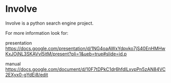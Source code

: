 Involve
=======

Involve is a python search engine project.

For more information look for:

presentation
https://docs.google.com/presentation/d/1NG4oaAWxYdpvko7jS40EnHMHwKxJOjNL3SKAVvl5itM/present?pli=1&ueb=true#slide=id.p

manual
https://docs.google.com/document/d/10F7tDPkC1dr6hfdlLxvpPn5zAN84VC2EXyx0-gYdEi8/edit